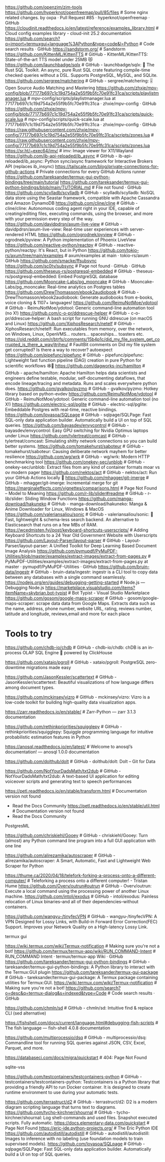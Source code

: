 https://github.com/openzim/zim-tools
https://github.com/hyperknot/openfreemap/pull/85/files  # Some nginx related changes. by oxpa · Pull Request #85 · hyperknot/openfreemap · GitHub
https://cloudinit.readthedocs.io/en/latest/reference/examples_library.html  # Cloud config examples library - cloud-init 25.2 documentation
https://github.com/search?q=import+termuxgui+language%3APython&type=code&l=Python  # Code search results · GitHub
https://sandstorm.org/  # Sandstorm
https://github.com/KittenML/KittenTTS  # GitHub - KittenML/KittenTTS: State-of-the-art TTS model under 25MB 😻
https://github.com/launchbadge/sqlx  # GitHub - launchbadge/sqlx: 🧰 The Rust SQL Toolkit. An async, pure Rust SQL crate featuring compile-time checked queries without a DSL. Supports PostgreSQL, MySQL, and SQLite.
https://github.com/sergree/matchering  # GitHub - sergree/matchering: 🎚️ Open Source Audio Matching and Mastering
https://github.com/zhxie/mpv-config/blob/77177b697c1c19d754a2e55f9b5fc70e91fc31ca/scripts/playlistmanager.lua  # mpv-config/scripts/playlistmanager.lua at 77177b697c1c19d754a2e55f9b5fc70e91fc31ca · zhxie/mpv-config · GitHub
https://github.com/zhxie/mpv-config/blob/77177b697c1c19d754a2e55f9b5fc70e91fc31ca/scripts/quick-scale.lua  # mpv-config/scripts/quick-scale.lua at 77177b697c1c19d754a2e55f9b5fc70e91fc31ca · zhxie/mpv-config · GitHub
https://raw.githubusercontent.com/zhxie/mpv-config/77177b697c1c19d754a2e55f9b5fc70e91fc31ca/scripts/zones.lua  # https://raw.githubusercontent.com/zhxie/mpv-config/77177b697c1c19d754a2e55f9b5fc70e91fc31ca/scripts/zones.lua
https://sr.ht/~exec64/imv/  # imv: Image viewer for X11/Wayland
https://github.com/ib-api-reloaded/ib_async  # GitHub - ib-api-reloaded/ib_async: Python sync/async framework for Interactive Brokers API (replaces ib_insync)
https://tailscale.com/blog/private-connections-for-github-actions  # Private connections for every GitHub Actions runner
https://github.com/tareksander/termux-gui-python-bindings/tree/main/tutorial https://github.com/tareksander/termux-gui-python-bindings/blob/main/TUTORIAL.md  # File not found · GitHub
https://github.com/scylladb/scylladb  # GitHub - scylladb/scylladb: NoSQL data store using the Seastar framework, compatible with Apache Cassandra and Amazon DynamoDB
https://github.com/cline/cline  # GitHub - cline/cline: Autonomous coding agent right in your IDE, capable of creating/editing files, executing commands, using the browser, and more with your permission every step of the way.
https://github.com/davidpdrsn/axum-live-view  # GitHub - davidpdrsn/axum-live-view: Real-time user experiences with server-rendered HTML
https://github.com/ogrodnek/pyview  # GitHub - ogrodnek/pyview: A Python implementation of Phoenix LiveView
https://github.com/reactive-python/reactpy  # GitHub - reactive-python/reactpy: It's React, but in Python
https://github.com/tokio-rs/axum/tree/main/examples  # axum/examples at main · tokio-rs/axum · GitHub
https://github.com/smacke/ffsubsync https://github.com/sc0ty/subsync  # Page not found · GitHub · GitHub
https://github.com/theseus-rs/postgresql-embedded  # GitHub - theseus-rs/postgresql-embedded: Embed PostgreSQL database
https://github.com/Mooncake-Labs/pg_mooncake  # GitHub - Mooncake-Labs/pg_mooncake: Real-time analytics on Postgres tables
https://github.com/DrewThomasson/ebook2audiobook  # GitHub - DrewThomasson/ebook2audiobook: Generate audiobooks from e-books, voice cloning & 1107+ languages!
https://github.com/ReimuNotMoe/ydotool  # GitHub - ReimuNotMoe/ydotool: Generic command-line automation tool (no X!)
https://github.com/c-o-pr/ddrescue-helper  # GitHub - c-o-pr/ddrescue-helper: A bash script for running GNU ddrescue (on macOS and Linux)
https://github.com/XiphosResearch/netelf  # GitHub - XiphosResearch/netelf: Run executables from memory, over the network, on Windows, Linux, OpenVMS... routers... spaceships... toasters etc.
https://old.reddit.com/r/btrfs/comments/15b4p1c/did_my_file_system_get_corrupted_is_there_a_way/jtrjheu/  # FaultBit comments on Did my file system get corrupted? Is there a way to recover?
autoexpect
https://github.com/pipefunc/pipefunc  # GitHub - pipefunc/pipefunc: Lightweight fast function pipeline (DAG) creation in pure Python for scientific workflows 🕸️🧪
https://github.com/dagworks-inc/hamilton  # GitHub - apache/hamilton: Apache Hamilton helps data scientists and engineers define testable, modular, self-documenting dataflows, that encode lineage/tracing and metadata. Runs and scales everywhere python does.
https://github.com/gvalkov/pyzmo  # GitHub - gvalkov/pyzmo: Hotkey library based on python-evdev
https://github.com/ReimuNotMoe/ydotool  # GitHub - ReimuNotMoe/ydotool: Generic command-line automation tool (no X!)
https://github.com/electric-sql/pglite  # GitHub - electric-sql/pglite: Embeddable Postgres with real-time, reactive bindings.
https://github.com/lovasoa/SQLpage  # GitHub - sqlpage/SQLPage: Fast SQL-only data application builder. Automatically build a UI on top of SQL queries.
https://github.com/bayasdev/envycontrol  # GitHub - bayasdev/envycontrol: Easy GPU switching for Nvidia Optimus laptops under Linux
https://github.com/tylertreat/comcast  # GitHub - tylertreat/comcast: Simulating shitty network connections so you can build better systems.
https://github.com/tomakehurst/saboteur  # GitHub - tomakehurst/saboteur: Causing deliberate network mayhem for better resilience
https://github.com/wg/wrk  # GitHub - wg/wrk: Modern HTTP benchmarking tool
https://github.com/onekey-sec/unblob  # GitHub - onekey-sec/unblob: Extract files from any kind of container formats
moar vs ov modern pager
https://github.com/nektos/act  # GitHub - nektos/act: Run your GitHub Actions locally 🚀
https://github.com/mhagger/git-imerge  # GitHub - mhagger/git-imerge: Incremental merge for git
https://marginaleffects.com/vignettes/comparisons.html  # Page Not Found – Model to Meaning
https://github.com/r-lib/slider#readme  # GitHub - r-lib/slider: Sliding Window Functions
https://github.com/manga-download/hakuneko  # GitHub - manga-download/hakuneko: Manga & Anime Downloader for Linux, Windows & MacOS
https://github.com/valeriansaliou/sonic  # GitHub - valeriansaliou/sonic: 🦔 Fast, lightweight & schema-less search backend. An alternative to Elasticsearch that runs on a few MBs of RAM.
https://wcedmisten.fyi/post/keyboard-shortcuts-userscripts/  # Adding Keyboard Shortcuts to a 24 Year Old Government Website with Userscripts
https://github.com/Layout-Parser/layout-parser  # GitHub - Layout-Parser/layout-parser: A Unified Toolkit for Deep Learning Based Document Image Analysis
https://github.com/pymupdf/PyMuPDF-Utilities/blob/master/examples/extract-images/extract-from-pages.py  # PyMuPDF-Utilities/examples/extract-images/extract-from-pages.py at master · pymupdf/PyMuPDF-Utilities · GitHub
https://github.com/bruin-data/ingestr  # GitHub - bruin-data/ingestr: ingestr is a CLI tool to copy data between any databases with a single command seamlessly.
https://nodejs.org/en/guides/debugging-getting-started  # Node.js — Debugging Node.js
https://marketplace.visualstudio.com/items?itemName=skybrian.bot-typist  # Bot Typist - Visual Studio Marketplace
https://github.com/gosom/google-maps-scraper  # GitHub - gosom/google-maps-scraper: scrape data  data from Google Maps. Extracts data such as the name, address, phone number, website URL, rating,  reviews number, latitude and longitude, reviews,email and more for each place
# Tools to try

https://github.com/chdb-io/chdb  # GitHub - chdb-io/chdb: chDB is an in-process OLAP SQL Engine 🚀 powered by ClickHouse

https://github.com/xataio/pgroll  # GitHub - xataio/pgroll: PostgreSQL zero-downtime migrations made easy

https://github.com/JasonKessler/scattertext  # GitHub - JasonKessler/scattertext: Beautiful visualizations of how language differs among document types.

https://github.com/mckinsey/vizro  # GitHub - mckinsey/vizro: Vizro is a low-code toolkit for building high-quality data visualization apps.

https://zarr.readthedocs.io/en/stable/  # Zarr-Python — zarr 3.1.3 documentation

https://github.com/rethinkpriorities/squigglepy  # GitHub - rethinkpriorities/squigglepy: Squiggle programming language for intuitive probabilistic estimation features in Python

https://anosql.readthedocs.io/en/latest/  # Welcome to anosql’s documentation! — anosql 1.0.0 documentation

https://github.com/dolthub/dolt  # GitHub - dolthub/dolt: Dolt – Git for Data

https://github.com/NotYourDadsMath/txt2dub  # GitHub - NotYourDadsMath/txt2dub: A text-based UI application for editing voiceover scripts and generating text to speech performances

https://petl.readthedocs.io/en/stable/transform.html  # Documentation version not found
 - Read the Docs Community
https://petl.readthedocs.io/en/stable/util.html  # Documentation version not found
 - Read the Docs Community

PostgresML

https://github.com/chriskiehl/Gooey  # GitHub - chriskiehl/Gooey: Turn (almost) any Python command line program into a full GUI application with one line

https://github.com/alirezamika/autoscraper  # GitHub - alirezamika/autoscraper: A Smart, Automatic, Fast and Lightweight Web Scraper for Python

https://thume.ca/2020/04/18/telefork-forking-a-process-onto-a-different-computer/  # Teleforking a process onto a different computer! - Tristan Hume
https://github.com/Overv/outrun#outrun  # GitHub - Overv/outrun: Execute a local command using the processing power of another Linux machine.
https://github.com/intoli/exodus  # GitHub - intoli/exodus: Painless relocation of Linux binaries–and all of their dependencies–without containers.

https://github.com/wangyu-/tinyfecVPN  # GitHub - wangyu-/tinyfecVPN: A VPN Designed for Lossy Links, with Build-in Forward Error Correction(FEC) Support. Improves your Network Quality on a High-latency Lossy Link.

termux gui

https://wiki.termux.com/wiki/Termux-notification  # Making sure you're not a bot!
https://github.com/termux/termux-app/wiki/RUN_COMMAND-Intent  # RUN_COMMAND Intent · termux/termux-app Wiki · GitHub
https://github.com/tareksander/termux-gui-python-bindings  # GitHub - tareksander/termux-gui-python-bindings: A Python library to interact with the Termux:GUI plugin
https://github.com/tareksander/termux-gui-package  # GitHub - tareksander/termux-gui-package: A Termux package containing utilities for Termux:GUI.
https://wiki.termux.com/wiki/Termux-notification  # Making sure you're not a bot!
https://github.com/search?o=desc&q=termux-dialog&s=indexed&type=Code  # Code search results · GitHub

https://github.com/chmln/sd  # GitHub - chmln/sd: Intuitive find & replace CLI (sed alternative)

https://fishshell.com/docs/current/language.html#debugging-fish-scripts  # The fish language — fish-shell 4.0.8 documentation

https://github.com/multiprocessio/dsq  # GitHub - multiprocessio/dsq: Commandline tool for running SQL queries against JSON, CSV, Excel, Parquet, and more.

https://databaseci.com/docs/migra/quickstart  # 404: Page Not Found

sqlite-vss

https://github.com/testcontainers/testcontainers-python  # GitHub - testcontainers/testcontainers-python: Testcontainers is a Python library that providing a friendly API to run Docker container. It is designed to create runtime environment to use during your automatic tests.

https://github.com/terrastruct/d2  # GitHub - terrastruct/d2: D2 is a modern diagram scripting language that turns text to diagrams.
https://github.com/tycho-kirchner/shournal  # GitHub - tycho-kirchner/shournal: Log shell-commands and used files. Snapshot executed scripts. Fully automatic.
https://docs.elementary-data.com/quickstart  # Page Not Found
https://eric-ide.python-projects.org/  # The Eric Python IDE
https://github.com/autodistill/autodistill  # GitHub - autodistill/autodistill: Images to inference with no labeling (use foundation models to train supervised models).
https://github.com/lovasoa/SQLpage  # GitHub - sqlpage/SQLPage: Fast SQL-only data application builder. Automatically build a UI on top of SQL queries.
